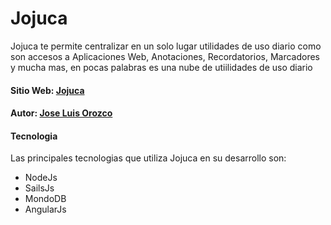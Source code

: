 # Jojuca

Jojuca te permite centralizar en un solo lugar utilidades de uso diario como son accesos a Aplicaciones Web, Anotaciones, Recordatorios, Marcadores y mucha mas, en pocas palabras es una nube de utiilidades de uso diario

#### Sitio Web: [Jojuca](http://jojuca.com)

#### Autor: [Jose Luis Orozco](http://joseorozco.co)

#### Tecnologia

Las principales tecnologias que utiliza Jojuca en su desarrollo son:

- NodeJs
- SailsJs
- MondoDB
- AngularJs
